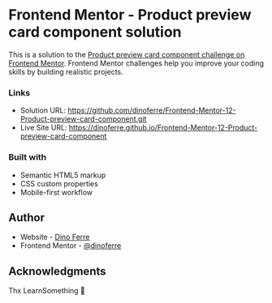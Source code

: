 # Frontend Mentor - Product preview card component solution
This is a solution to the [Product preview card component challenge on Frontend Mentor](https://www.frontendmentor.io/challenges/product-preview-card-component-GO7UmttRfa). Frontend Mentor challenges help you improve your coding skills by building realistic projects. 

### Links
- Solution URL: https://github.com/dinoferre/Frontend-Mentor-12-Product-preview-card-component.git
- Live Site URL: https://dinoferre.github.io/Frontend-Mentor-12-Product-preview-card-component

### Built with
- Semantic HTML5 markup
- CSS custom properties
- Mobile-first workflow

## Author
- Website - [Dino Ferre](https://github.com/dinoferre)
- Frontend Mentor - [@dinoferre](https://www.frontendmentor.io/profile/dinoferre)

## Acknowledgments
Thx LearnSomething 💖